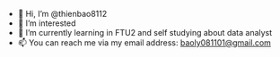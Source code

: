 - 👋 Hi, I’m @thienbao8112
- 👀 I’m interested
- 🌱 I’m currently learning in FTU2 and self studying about data analyst
- 📫 You can reach me via my email address: baoly081101@gmail.com

<!---
thienbao8112/thienbao8112 is a ✨ special ✨ repository because its `README.md` (this file) appears on your GitHub profile.
You can click the Preview link to take a look at your changes.
--->
